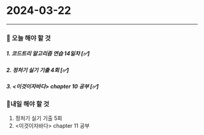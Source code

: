 # 2024-03-22

---

### 📌 오늘 해야 할 것

##### 1. 코드트리 알고리즘 연습 14일차 [✅]

##### 2. 정처기 실기 기출 4회 [✅]

##### 3. <이것이자바다> chapter 10 공부 [✅]

### 🤙내일 해야 할 것

1. 정처기 실기 기출 5회
2. <이것이자바다> chapter 11 공부
